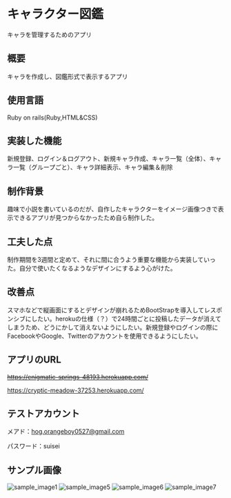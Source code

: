 # キャラクター図鑑

キャラを管理するためのアプリ

## 概要

キャラを作成し、図鑑形式で表示するアプリ

## 使用言語

Ruby on rails(Ruby,HTML&CSS)

## 実装した機能

新規登録、ログイン＆ログアウト、新規キャラ作成、キャラ一覧（全体）、キャラ一覧（グループごと）、キャラ詳細表示、キャラ編集＆削除

## 制作背景

趣味で小説を書いているのだが、自作したキャラクターをイメージ画像つきで表示できるアプリが見つからなかったため自ら制作した。

## 工夫した点

制作期間を3週間と定めて、それに間に合うよう重要な機能から実装していった。自分で使いたくなるようなデザインにするよう心がけた。

## 改善点

スマホなどで縦画面にするとデザインが崩れるためBootStrapを導入してレスポンシブにしたい。herokuの仕様（？）で24時間ごとに投稿したデータが消えてしまうため、どうにかして消えないようにしたい。新規登録やログインの際にFacebookやGoogle、Twitterのアカウントを使用できるようにしたい。

## アプリのURL

~~https://enigmatic-springs-48193.herokuapp.com/~~

https://cryptic-meadow-37253.herokuapp.com/

## テストアカウント

メアド：hog.orangeboy0527@gmail.com

パスワード：suisei

## サンプル画像

![sample_image1](https://user-images.githubusercontent.com/114735182/196679953-00a9723e-583d-4db7-a696-b70fc0105d46.png)
![sample_image5](https://user-images.githubusercontent.com/114735182/196941848-f7e44069-b539-436c-9f90-733f5035f3c4.png)
![sample_image6](https://user-images.githubusercontent.com/114735182/196941882-63360af5-d4c5-4769-bf36-d4e57935455a.png)
![sample_image7](https://user-images.githubusercontent.com/114735182/196941921-61156776-e0a7-4a50-a4e0-827d113a2cd9.png)

